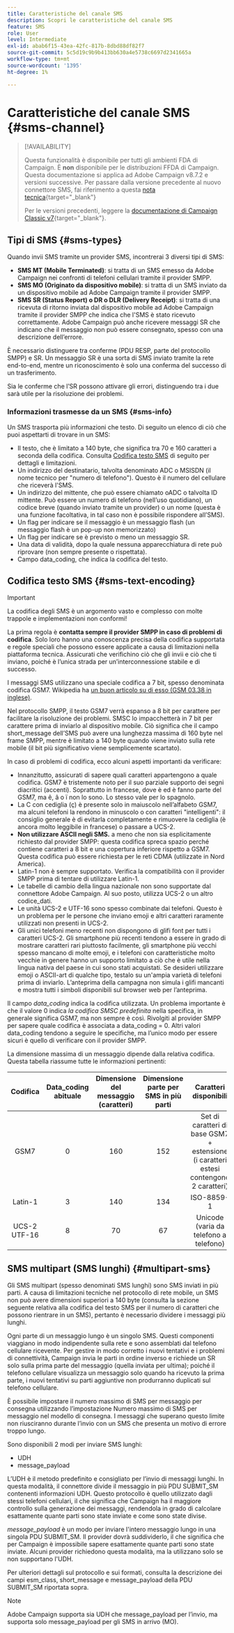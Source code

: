 ```yaml
---
title: Caratteristiche del canale SMS
description: Scopri le caratteristiche del canale SMS
feature: SMS
role: User
level: Intermediate
exl-id: abab6f15-43ea-42fc-817b-8dbd88df82f7
source-git-commit: 5c5d19c9b9b413bb630a4e5738c6697d2341665a
workflow-type: tm+mt
source-wordcount: '1395'
ht-degree: 1%

---
```


# Caratteristiche del canale SMS {#sms-channel}

>[!AVAILABILITY]
>
>Questa funzionalità è disponibile per tutti gli ambienti FDA di Campaign. È **non** disponibile per le distribuzioni FFDA di Campaign. Questa documentazione si applica ad Adobe Campaign v8.7.2 e versioni successive. Per passare dalla versione precedente al nuovo connettore SMS, fai riferimento a questa [nota tecnica](https://experienceleague.adobe.com/docs/campaign/technotes-ac/tn-new/sms-migration){target="_blank"}
>
>Per le versioni precedenti, leggere la [documentazione di Campaign Classic v7](https://experienceleague.adobe.com/en/docs/campaign-classic/using/sending-messages/sending-messages-on-mobiles/sms-set-up/sms-set-up){target="_blank"}.

## Tipi di SMS {#sms-types}

Quando invii SMS tramite un provider SMS, incontrerai 3 diversi tipi di SMS:

* **SMS MT (Mobile Terminated)**: si tratta di un SMS emesso da Adobe Campaign nei confronti di telefoni cellulari tramite il provider SMPP.
* **SMS MO (Originato da dispositivo mobile)**: si tratta di un SMS inviato da un dispositivo mobile ad Adobe Campaign tramite il provider SMPP.
* **SMS SR (Status Report) o DR o DLR (Delivery Receipt)**: si tratta di una ricevuta di ritorno inviata dal dispositivo mobile ad Adobe Campaign tramite il provider SMPP che indica che l&#39;SMS è stato ricevuto correttamente. Adobe Campaign può anche ricevere messaggi SR che indicano che il messaggio non può essere consegnato, spesso con una descrizione dell’errore.

È necessario distinguere tra conferme (PDU RESP, parte del protocollo SMPP) e SR. Un messaggio SR è una sorta di SMS inviato tramite la rete end-to-end, mentre un riconoscimento è solo una conferma del successo di un trasferimento.

Sia le conferme che l’SR possono attivare gli errori, distinguendo tra i due sarà utile per la risoluzione dei problemi.

### Informazioni trasmesse da un SMS  {#sms-info}

Un SMS trasporta più informazioni che testo. Di seguito un elenco di ciò che puoi aspettarti di trovare in un SMS:

* Il testo, che è limitato a 140 byte, che significa tra 70 e 160 caratteri a seconda della codifica. Consulta [Codifica testo SMS](#sms-text-encoding) di seguito per dettagli e limitazioni.
* Un indirizzo del destinatario, talvolta denominato ADC o MSISDN (il nome tecnico per &quot;numero di telefono&quot;). Questo è il numero del cellulare che riceverà l&#39;SMS.
* Un indirizzo del mittente, che può essere chiamato oADC o talvolta ID mittente. Può essere un numero di telefono (nell’uso quotidiano), un codice breve (quando inviato tramite un provider) o un nome (questa è una funzione facoltativa, in tal caso non è possibile rispondere all’SMS).
* Un flag per indicare se il messaggio è un messaggio flash (un messaggio flash è un pop-up non memorizzato)
* Un flag per indicare se è previsto o meno un messaggio SR.
* Una data di validità, dopo la quale nessuna apparecchiatura di rete può riprovare (non sempre presente o rispettata).
* Campo data_coding, che indica la codifica del testo.

## Codifica testo SMS {#sms-text-encoding}

>[!IMPORTANT]
>
>La codifica degli SMS è un argomento vasto e complesso con molte trappole e implementazioni non conformi!

La prima regola è **contatta sempre il provider SMPP in caso di problemi di codifica**. Solo loro hanno una conoscenza precisa della codifica supportata e regole speciali che possono essere applicate a causa di limitazioni nella piattaforma tecnica. Assicurati che verifichino ciò che gli invii e ciò che ti inviano, poiché è l’unica strada per un’interconnessione stabile e di successo.

I messaggi SMS utilizzano una speciale codifica a 7 bit, spesso denominata codifica GSM7.  Wikipedia ha [un buon articolo su di esso (GSM 03.38 in inglese)](https://en.wikipedia.org/wiki/GSM_03.38).

Nel protocollo SMPP, il testo GSM7 verrà espanso a 8 bit per carattere per facilitare la risoluzione dei problemi. SMSC lo impacchetterà in 7 bit per carattere prima di inviarlo al dispositivo mobile. Ciò significa che il campo short_message dell’SMS può avere una lunghezza massima di 160 byte nel frame SMPP, mentre è limitato a 140 byte quando viene inviato sulla rete mobile (il bit più significativo viene semplicemente scartato).

In caso di problemi di codifica, ecco alcuni aspetti importanti da verificare:
* Innanzitutto, assicurati di sapere quali caratteri appartengono a quale codifica. GSM7 è tristemente noto per il suo parziale supporto dei segni diacritici (accenti). Soprattutto in francese, dove è ed è fanno parte del GSM7, ma ê, â o ï non lo sono. Lo stesso vale per lo spagnolo.
* La C con cediglia (ç) è presente solo in maiuscolo nell’alfabeto GSM7, ma alcuni telefoni la rendono in minuscolo o con caratteri &quot;intelligenti&quot;: il consiglio generale è di evitarla completamente e rimuovere la cediglia (è ancora molto leggibile in francese) o passare a UCS-2.
* **Non utilizzare ASCII negli SMS.** a meno che non sia esplicitamente richiesto dal provider SMPP: questa codifica spreca spazio perché contiene caratteri a 8 bit e una copertura inferiore rispetto a GSM7. Questa codifica può essere richiesta per le reti CDMA (utilizzate in Nord America).
* Latin-1 non è sempre supportato. Verifica la compatibilità con il provider SMPP prima di tentare di utilizzare Latin-1.
* Le tabelle di cambio della lingua nazionale non sono supportate dal connettore Adobe Campaign. Al suo posto, utilizza UCS-2 o un altro codice_dati.
* Le unità UCS-2 e UTF-16 sono spesso combinate dai telefoni. Questo è un problema per le persone che inviano emoji e altri caratteri raramente utilizzati non presenti in UCS-2.
* Gli unici telefoni meno recenti non dispongono di glifi font per tutti i caratteri UCS-2. Gli smartphone più recenti tendono a essere in grado di mostrare caratteri rari piuttosto facilmente, gli smartphone più vecchi spesso mancano di molte emoji, e i telefoni con caratteristiche molto vecchie in genere hanno un supporto limitato a ciò che è utile nella lingua nativa del paese in cui sono stati acquistati. Se desideri utilizzare emoji o ASCII-art di qualche tipo, testalo su un&#39;ampia varietà di telefoni prima di inviarlo. L’anteprima della campagna non simula i glifi mancanti e mostra tutti i simboli disponibili sul browser web per l’anteprima.

Il campo *data_coding* indica la codifica utilizzata. Un problema importante è che il valore 0 indica *la codifica SMSC predefinita* nella specifica, in generale significa GSM7, ma non sempre è così. Rivolgiti al provider SMPP per sapere quale codifica è associata a data_coding = 0. Altri valori data_coding tendono a seguire le specifiche, ma l’unico modo per essere sicuri è quello di verificare con il provider SMPP.

La dimensione massima di un messaggio dipende dalla relativa codifica. Questa tabella riassume tutte le informazioni pertinenti:

| Codifica | Data_coding abituale | Dimensione del messaggio (caratteri) | Dimensione parte per SMS in più parti | Caratteri disponibili |
|:-:|:-:|:-:|:-:|:-:|  
| GSM7 | 0 | 160 | 152 | Set di caratteri di base GSM7 + estensione (i caratteri estesi contengono 2 caratteri) |
| Latin-1 | 3 | 140 | 134 | ISO-8859-1 |
| UCS-2 UTF-16 | 8 | 70 | 67 | Unicode (varia da telefono a telefono) |

## SMS multipart (SMS lunghi) {#multipart-sms}

Gli SMS multipart (spesso denominati SMS lunghi) sono SMS inviati in più parti. A causa di limitazioni tecniche nel protocollo di rete mobile, un SMS non può avere dimensioni superiori a 140 byte (consulta la sezione seguente relativa alla codifica del testo SMS per il numero di caratteri che possono rientrare in un SMS), pertanto è necessario dividere i messaggi più lunghi.

Ogni parte di un messaggio lungo è un singolo SMS. Questi componenti viaggiano in modo indipendente sulla rete e sono assemblati dal telefono cellulare ricevente. Per gestire in modo corretto i nuovi tentativi e i problemi di connettività, Campaign invia le parti in ordine inverso e richiede un SR solo sulla prima parte del messaggio (quella inviata per ultima); poiché il telefono cellulare visualizza un messaggio solo quando ha ricevuto la prima parte, i nuovi tentativi su parti aggiuntive non produrranno duplicati sul telefono cellulare.

È possibile impostare il numero massimo di SMS per messaggio per consegna utilizzando l’impostazione Numero massimo di SMS per messaggio nel modello di consegna. I messaggi che superano questo limite non riusciranno durante l’invio con un SMS che presenta un motivo di errore troppo lungo.

Sono disponibili 2 modi per inviare SMS lunghi:

* UDH
* message_payload

L’UDH è il metodo predefinito e consigliato per l’invio di messaggi lunghi. In questa modalità, il connettore divide il messaggio in più PDU SUBMIT_SM contenenti informazioni UDH. Questo protocollo è quello utilizzato dagli stessi telefoni cellulari, il che significa che Campaign ha il maggiore controllo sulla generazione dei messaggi, rendendola in grado di calcolare esattamente quante parti sono state inviate e come sono state divise.

*message_payload* è un modo per inviare l&#39;intero messaggio lungo in una singola PDU SUBMIT_SM. Il provider dovrà suddividerlo, il che significa che per Campaign è impossibile sapere esattamente quante parti sono state inviate. Alcuni provider richiedono questa modalità, ma la utilizzano solo se non supportano l&#39;UDH.

Per ulteriori dettagli sul protocollo e sui formati, consulta la descrizione dei campi esm_class, short_message e message_payload della PDU SUBMIT_SM riportata sopra.

>[!NOTE]
>
>Adobe Campaign supporta sia UDH che message_payload per l’invio, ma supporta solo message_payload per gli SMS in arrivo (MO).
